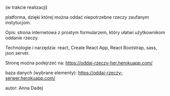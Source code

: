 (w trakcie realizacji)

platforma, dzięki której można oddać niepotrzebne rzeczy zaufanym instytucjom.

Opis: strona internetowa z prostym formularzem, który ułatwi użytkownikom oddanie rzeczy.

Technologie i narzędzia: react, Create React App, React Bootstrap, sass, json server.

Stronę można podejrzeć na: https://oddaj-rzeczy-her.herokuapp.com/ 

baza danych (wybrane elementy): https://oddaj-rzeczy-serwer.herokuapp.com/

autor: Anna Dadej
